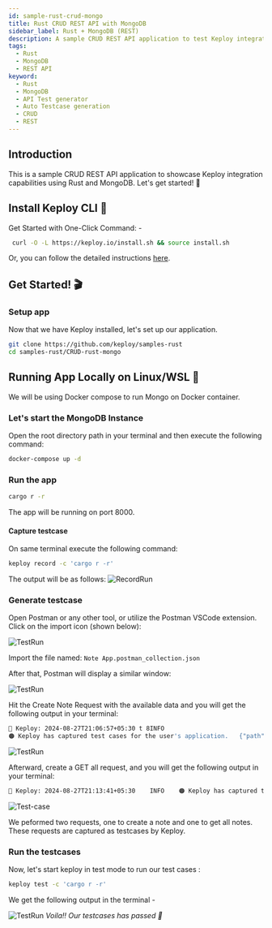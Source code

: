 ```yaml
---
id: sample-rust-crud-mongo
title: Rust CRUD REST API with MongoDB
sidebar_label: Rust + MongoDB (REST)
description: A sample CRUD REST API application to test Keploy integration capabilities using Rust and MongoDB.
tags:
  - Rust
  - MongoDB
  - REST API
keyword:
  - Rust
  - MongoDB
  - API Test generator
  - Auto Testcase generation
  - CRUD
  - REST
---
```


<head>
  <title> Rust + MongoDB | Keploy Docs</title>
  <meta charSet="utf-8" />
</head>

## Introduction

This is a sample CRUD REST API application to showcase Keploy integration capabilities using Rust and MongoDB. Let's get started! 🚀

## Install Keploy CLI 🚀

Get Started with One-Click Command: -

```bash
 curl -O -L https://keploy.io/install.sh && source install.sh
```

Or, you can follow the detailed instructions [here](https://keploy.io/docs/server/installation/).

## Get Started! 🎬

### Setup app

Now that we have Keploy installed, let's set up our application.

```bash
git clone https://github.com/keploy/samples-rust
cd samples-rust/CRUD-rust-mongo
```

## Running App Locally on Linux/WSL 🐧

We will be using Docker compose to run Mongo on Docker container.

### Let's start the MongoDB Instance

Open the root directory path in your terminal and then execute the following command:

```bash
docker-compose up -d
```

### Run the app

```bash
cargo r -r
```

The app will be running on port 8000.

#### Capture testcase

On same terminal execute the following command:

```bash
keploy record -c 'cargo r -r'
```

The output will be as follows:
![RecordRun](/img/rust-mongo-rest-test-run.png?raw=true)

### Generate testcase

Open Postman or any other tool, or utilize the Postman VSCode extension. Click on the import icon (shown below):

![TestRun](/img/rust-mongo-postman-collection-import-button.png?raw=true)

Import the file named: `Note App.postman_collection.json`

After that, Postman will display a similar window:

![TestRun](/img/rust-mongo-rest-postman-collection.png?raw=true)

Hit the Create Note Request with the available data and you will get the following output in your terminal:

```bash
🐰 Keploy: 2024-08-27T21:06:57+05:30 t 8INFO
🟠 Keploy has captured test cases for the user's application.   {"path": "/root/samples-rust/CRUD-rust-mongo/keploy/test-set-3/tests", "testcase name": "test-1"}
```

![TestRun](/img/rust-mongo-rest-postman-create-success.png?raw=true)

Afterward, create a GET all request, and you will get the following output in your terminal:

```bash
🐰 Keploy: 2024-08-27T21:13:41+05:30    INFO    🟠 Keploy has captured test cases for the user's application.   {"path": "/root/samples-rust/CRUD-rust-mongo/keploy/test-set-3/tests", "testcase name": "test-3"}
```

![Test-case](/img/rust-mongo-rest-postman-get-all-success.png?raw=true)

We peformed two requests, one to create a note and one to get all notes. These requests are captured as testcases by Keploy.

### Run the testcases

Now, let's start keploy in test mode to run our test cases :

```bash
keploy test -c 'cargo r -r'
```

We get the following output in the terminal -

![TestRun](/img/rust-mongo-rest-test-run-2.png?raw=true)
_Voila!! Our testcases has passed 🌟_
